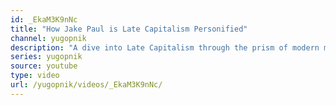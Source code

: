 ```yaml
---
id: _EkaM3K9nNc
title: "How Jake Paul is Late Capitalism Personified"
channel: yugopnik
description: "A dive into Late Capitalism through the prism of modern mainstream content creators."
series: yugopnik
source: youtube
type: video
url: /yugopnik/videos/_EkaM3K9nNc/
---
```

